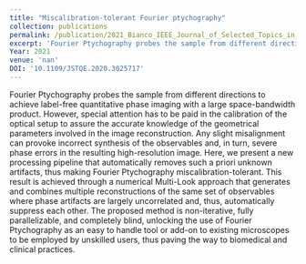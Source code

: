 ```yaml
---
title: "Miscalibration-tolerant Fourier ptychography"
collection: publications
permalink: /publication/2021_Bianco_IEEE_Journal_of_Selected_Topics_in_Quantum_Electronics
excerpt: 'Fourier Ptychography probes the sample from different directions to achieve label-free quantitative phase imaging with a large space-bandwidth product. However, special attention has to be paid in the calibration of the optical setup to assure the accurate knowledge of the geometrical parameters involved in the image reconstruction. Any slight misalignment can provoke incorrect synthesis of the observables and, in turn, severe phase errors in the resulting high-resolution image. Here, we present a new processing pipeline that automatically removes such a priori unknown artifacts, thus making Fourier Ptychography miscalibration-tolerant. This result is achieved through a numerical Multi-Look approach that generates and combines multiple reconstructions of the same set of observables where phase artifacts are largely uncorrelated and, thus, automatically suppress each other. The proposed method is non-iterative, fully parallelizable, and completely blind, unlocking the use of Fourier Ptychography as an easy to handle tool or add-on to existing microscopes to be employed by unskilled users, thus paving the way to biomedical and clinical practices.'
Year: 2021
venue: 'nan'
DOI: '10.1109/JSTQE.2020.3025717'
---
```

Fourier Ptychography probes the sample from different directions to achieve label-free quantitative phase imaging with a large space-bandwidth product. However, special attention has to be paid in the calibration of the optical setup to assure the accurate knowledge of the geometrical parameters involved in the image reconstruction. Any slight misalignment can provoke incorrect synthesis of the observables and, in turn, severe phase errors in the resulting high-resolution image. Here, we present a new processing pipeline that automatically removes such a priori unknown artifacts, thus making Fourier Ptychography miscalibration-tolerant. This result is achieved through a numerical Multi-Look approach that generates and combines multiple reconstructions of the same set of observables where phase artifacts are largely uncorrelated and, thus, automatically suppress each other. The proposed method is non-iterative, fully parallelizable, and completely blind, unlocking the use of Fourier Ptychography as an easy to handle tool or add-on to existing microscopes to be employed by unskilled users, thus paving the way to biomedical and clinical practices.
